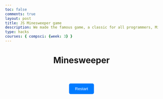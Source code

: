 ```yaml
---
toc: false
comments: true
layout: post
title: JS Minesweeper game
description: We made the famous game, a classic for all programmers, Minsweeper!
type: hacks
courses: { compsci: {week: 3} }
---
```


<html>


<style>
    .container {
    text-align: center;
}

#board {
    display: grid;
    grid-template-columns: repeat(10, 30px);
    gap: 2px;
    margin: 20px auto;
}

.cell {
    width: 30px;
    height: 30px;
    background-color: #ccc;
    display: flex;
    justify-content: center;
    align-items: center;
    cursor: pointer;
}

#restart {
    margin-top: 20px;
    padding: 10px 20px;
    background-color: #007bff;
    color: #fff;
    border: none;
    border-radius: 5px;
    cursor: pointer;
}
</style>



<head>
    <meta charset="UTF-8">
    <meta name="viewport" content="width=device-width, initial-scale=1.0">
    <title>Minesweeper</title>
</head>
<body>
    <div class="container">
        <h1>Minesweeper</h1>
        <div id="board"></div>
        <button id="restart">Restart</button>
    </div>
</body>

<script>
    document.addEventListener("DOMContentLoaded", function () {
    const board = document.getElementById("board");
    const restartButton = document.getElementById("restart");
    const size = 10; // Adjust the size of the board as needed
    const bombCount = 20; // Adjust the number of bombs as needed
    let cells = [];
    let bombs = [];

    // Initialize the board
    function initBoard() {
        cells = [];
        bombs = [];
        board.innerHTML = "";

        // Create cells
        for (let row = 0; row < size; row++) {
            for (let col = 0; col < size; col++) {
                const cell = document.createElement("div");
                cell.classList.add("cell");
                cell.dataset.row = row;
                cell.dataset.col = col;
                cell.addEventListener("click", handleCellClick); // Add click event listener here
                cells.push(cell);
                board.appendChild(cell);
            }
        }

        // Place bombs randomly
        while (bombs.length < bombCount) {
            const randomIndex = Math.floor(Math.random() * cells.length);
            const cell = cells[randomIndex];
            if (!cell.classList.contains("bomb")) {
                cell.classList.add("bomb");
                bombs.push(cell);
            }
        }
    }

    // Handle cell click
    function handleCellClick(event) {
        const cell = event.target;
        if (cell.classList.contains("opened") || cell.classList.contains("flagged")) {
            return;
        }

        if (cell.classList.contains("bomb")) {
            // Game over
            cell.classList.add("exploded");
            revealBombs();
            gameOver();
        } else {
            const row = parseInt(cell.dataset.row);
            const col = parseInt(cell.dataset.col);
            const bombCount = countAdjacentBombs(row, col);
            cell.classList.add("opened");
            if (bombCount > 0) {
                cell.textContent = bombCount;
            } else {
                // Auto-expand if no adjacent bombs
                expandEmptyArea(row, col);
            }
            checkWin();
        }
    }

    // Count adjacent bombs
    function countAdjacentBombs(row, col) {
        let count = 0;
        for (let i = -1; i <= 1; i++) {
            for (let j = -1; j <= 1; j++) {
                const r = row + i;
                const c = col + j;
                if (r >= 0 && r < size && c >= 0 && c < size) {
                    const adjacentCell = cells.find(
                        (cell) => cell.dataset.row == r && cell.dataset.col == c
                    );
                    if (adjacentCell.classList.contains("bomb")) {
                        count++;
                    }
                }
            }
        }
        return count;
    }

    // Expand empty area
    function expandEmptyArea(row, col) {
        const queue = [{ row, col }];
        const visited = new Set();

        while (queue.length > 0) {
            const { row, col } = queue.shift();
            const cell = cells.find(
                (c) => c.dataset.row == row && c.dataset.col == col
            );
            if (!cell || visited.has(`${row}-${col}`)) {
                continue;
            }
            visited.add(`${row}-${col}`);

            const bombCount = countAdjacentBombs(row, col);
            if (bombCount === 0) {
                cell.classList.add("opened");
                for (let i = -1; i <= 1; i++) {
                    for (let j = -1; j <= 1; j++) {
                        const r = row + i;
                        const c = col + j;
                        if (r >= 0 && r < size && c >= 0 && c < size) {
                            queue.push({ row: r, col: c });
                        }
                    }
                }
            } else {
                cell.classList.add("opened");
                cell.textContent = bombCount;
            }
        }
    }

    // Reveal all bombs
    function revealBombs() {
        bombs.forEach((bomb) => {
            bomb.classList.add("revealed-bomb");
            bomb.textContent = "X";
        });
    }

    // Game over
    function gameOver() {
        cells.forEach((cell) => {
            cell.removeEventListener("click", handleCellClick);
            if (cell.classList.contains("bomb")) {
                cell.classList.add("revealed-bomb");
            }
        });
        restartButton.style.display = "block";
    }

    // Check for a win
    function checkWin() {
        const unopenedCells = cells.filter(
            (cell) => !cell.classList.contains("opened")
        );
        const unopenedBombCells = unopenedCells.filter((cell) =>
            cell.classList.contains("bomb")
        );

        if (unopenedBombCells.length === 0) {
            // All non-bomb cells opened; player wins
            unopenedCells.forEach((cell) => {
                cell.classList.add("flagged");
            });
            restartButton.style.display = "block";
        }
    }

    // Restart the game
    restartButton.addEventListener("click", initBoard);

    // Initialize the game
    initBoard();
});

</script>

</html>
